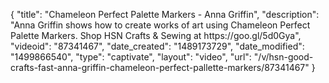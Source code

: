 {
    "title": "Chameleon Perfect Palette Markers - Anna Griffin",
    "description": "Anna Griffin shows how to create works of art using Chameleon Perfect Palette Markers. Shop HSN Crafts & Sewing at https:\/\/goo.gl\/5d0Gya",
    "videoid": "87341467",
    "date_created": "1489173729",
    "date_modified": "1499866540",
    "type": "captivate",
    "layout": "video",
    "url": "\/v\/hsn-good-crafts-fast-anna-griffin-chameleon-perfect-pallette-markers\/87341467"
}